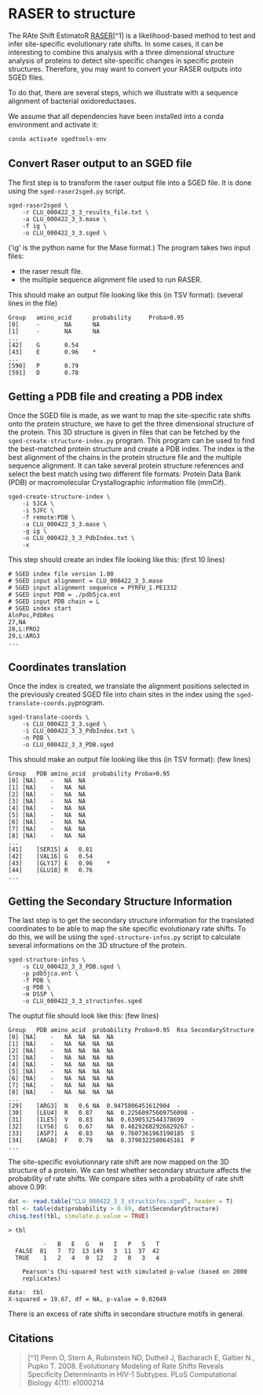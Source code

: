 # RASER to structure

The RAte Shift EstimatoR [RASER](https://www.tau.ac.il/~penn/raser.html)[^1] is a likelihood-based method to test and infer site-specific evolutionary rate shifts. 
In some cases, it can be interesting to combine this analysis with a three dimensional structure analysis of proteins to detect site-specific changes in specific protein structures. 
Therefore, you may want to convert your RASER outputs into SGED files.

To do that, there are several steps, which we illustrate with a sequence alignment of bacterial oxidoreductases. 

We assume that all dependencies have been installed into a conda environment and activate it:

```bash
conda activate sgedtools-env
```

## Convert Raser output to an SGED file

The first step is to transform the raser output file into a SGED file. It is done using the `sged-raser2sged.py` script.

```{bash}
sged-raser2sged \
    -r CLU_000422_3_3_results_file.txt \
    -a CLU_000422_3_3.mase \
    -f ig \
    -o CLU_000422_3_3.sged \
```
('ig' is the python name for the Mase format.)
The program takes two input files:

* the raser result file.
* the multiple sequence alignment file used to run RASER.

This should make an output file looking like this (in TSV format): (several lines in the file)

```
Group   amino_acid      probability     Proba>0.95
[0]     -       NA      NA
[1]     -       NA      NA
...
[42]    G       0.54    
[43]    E       0.96    *
...
[590]   P       0.79    
[591]   D       0.78    
```

## Getting a PDB file and creating a PDB index

Once the SGED file is made, as we want to map the site-specific rate shifts onto the protein structure, we have to get the three dimensional structure of the protein. This 3D structure is given in files that can be fetched by the `sged-create-structure-index.py` program. This program can be used to find the best-matched protein structure and create a PDB index. The index is the best alignment of the chains in the protein structure file and the multiple sequence alignment. It can take several protein structure references and select the best match using two different file formats: Protein Data Bank (PDB) or macromolecular Crystallographic information file (mmCif).

```{bash}
sged-create-structure-index \
    -i 5JCA \
    -i 5JFC \
    -f remote:PDB \
    -a CLU_000422_3_3.mase \
    -g ig \
    -o CLU_000422_3_3_PdbIndex.txt \ 
    -x
```

This step should create an index file looking like this: (first 10 lines)

```
# SGED index file version 1.00
# SGED input alignment = CLU_000422_3_3.mase
# SGED input alignment sequence = PYRFU_1.PE1332
# SGED input PDB = ./pdb5jca.ent
# SGED input PDB chain = L
# SGED index start
AlnPos,PdbRes
27,NA
28,L:PRO2
29,L:ARG3
...
```

## Coordinates translation

Once the index is created, we translate the alignment positions selected in the previously created SGED file into chain sites in the index using the `sged-translate-coords.py`program.

```{bash}
sged-translate-coords \
    -s CLU_000422_3_3.sged \
    -i CLU_000422_3_3_PdbIndex.txt \
    -n PDB \
    -o CLU_000422_3_3_PDB.sged
```

This should make an output file looking like this (in TSV format): (few lines)

```
Group	PDB	amino_acid	probability	Proba>0.95
[0]	[NA]	-	NA	NA
[1]	[NA]	-	NA	NA
[2]	[NA]	-	NA	NA
[3]	[NA]	-	NA	NA
[4]	[NA]	-	NA	NA
[5]	[NA]	-	NA	NA
[6]	[NA]	-	NA	NA
[7]	[NA]	-	NA	NA
[8]	[NA]	-	NA	NA
...
[41]	[SER15]	A	0.81	
[42]	[VAL16]	G	0.54	
[43]	[GLY17]	E	0.96	*
[44]	[GLU18]	R	0.76	
...
```

## Getting the Secondary Structure Information

The last step is to get the secondary structure information for the translated coordinates to be able to map the site specific evolutionary rate shifts. To do this, we will be using the `sged-structure-infos.py` script to calculate several informations on the 3D structure of the protein.

```{bash}
sged-structure-infos \
    -s CLU_000422_3_3_PDB.sged \
    -p pdb5jca.ent \
    -f PDB \
    -g PDB \
    -m DSSP \
    -o CLU_000422_3_3_structinfos.sged
```

The ouptut file should look like this: (few lines)

```
Group	PDB	amino_acid	probability	Proba>0.95	Rsa	SecondaryStructure
[0]	[NA]	-	NA	NA	NA	NA
[1]	[NA]	-	NA	NA	NA	NA
[2]	[NA]	-	NA	NA	NA	NA
[3]	[NA]	-	NA	NA	NA	NA
[4]	[NA]	-	NA	NA	NA	NA
[5]	[NA]	-	NA	NA	NA	NA
[6]	[NA]	-	NA	NA	NA	NA
[7]	[NA]	-	NA	NA	NA	NA
[8]	[NA]	-	NA	NA	NA	NA
...
[29]	[ARG3]	N	0.6 NA	0.9475806451612904	-
[30]	[LEU4]	R	0.87	NA	0.22560975609756098	-
[31]	[ILE5]	V	0.83	NA	0.6390532544378699	-
[32]	[LYS6]	G	0.67	NA	0.48292682926829267	-
[33]	[ASP7]	A	0.83	NA	0.7607361963190185	S
[34]	[ARG8]	F	0.79	NA	0.3790322580645161	P
...
```

The site-specific evolutionnary rate shift are now mapped on the 3D structure of a protein. 
We can test whether secondary structure affects the probability of rate shifts. We compare sites with a probability of rate shift above 0.99:

```r
dat <- read.table("CLU_000422_3_3_structinfos.sged", header = T)
tbl <- table(dat$probability > 0.99, dat$SecondaryStructure)
chisq.test(tbl, simulate.p.value = TRUE)
```

```
> tbl
       
          -   B   E   G   H   I   P   S   T
  FALSE  81   7  72  13 149   3  11  37  42
  TRUE    1   2   4   0  12   2   0   3   4
```

```
	Pearson's Chi-squared test with simulated p-value (based on 2000
	replicates)

data:  tbl
X-squared = 19.67, df = NA, p-value = 0.02049
```

There is an excess of rate shifts in secondare structure motifs in general.

## Citations

> [^1] Penn O, Stern A, Rubinstein ND, Dutheil J, Bacharach E, Galtier N., Pupko T. 2008. Evolutionary Modeling of Rate Shifts Reveals Specificity Determinants in HIV-1 Subtypes.
PLoS Computational Biology 4(11): e1000214
